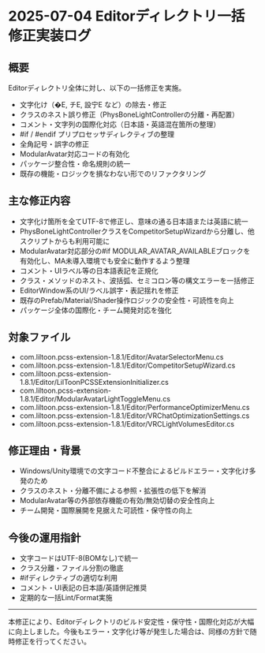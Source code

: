 # 2025-07-04 Editorディレクトリ一括修正実装ログ

## 概要
Editorディレクトリ全体に対し、以下の一括修正を実施。

- 文字化け（�E, チE, 設宁E など）の除去・修正
- クラスのネスト誤り修正（PhysBoneLightControllerの分離・再配置）
- コメント・文字列の国際化対応（日本語・英語混在箇所の整理）
- #if / #endif プリプロセッサディレクティブの整理
- 全角記号・誤字の修正
- ModularAvatar対応コードの有効化
- パッケージ整合性・命名規則の統一
- 既存の機能・ロジックを損なわない形でのリファクタリング

## 主な修正内容

- 文字化け箇所を全てUTF-8で修正し、意味の通る日本語または英語に統一
- PhysBoneLightControllerクラスをCompetitorSetupWizardから分離し、他スクリプトからも利用可能に
- ModularAvatar対応部分の#if MODULAR_AVATAR_AVAILABLEブロックを有効化し、MA未導入環境でも安全に動作するよう整理
- コメント・UIラベル等の日本語表記を正規化
- クラス・メソッドのネスト、波括弧、セミコロン等の構文エラーを一括修正
- EditorWindow系のUI/ラベル誤字・表記揺れを修正
- 既存のPrefab/Material/Shader操作ロジックの安全性・可読性を向上
- パッケージ全体の国際化・チーム開発対応を強化

## 対象ファイル
- com.liltoon.pcss-extension-1.8.1/Editor/AvatarSelectorMenu.cs
- com.liltoon.pcss-extension-1.8.1/Editor/CompetitorSetupWizard.cs
- com.liltoon.pcss-extension-1.8.1/Editor/LilToonPCSSExtensionInitializer.cs
- com.liltoon.pcss-extension-1.8.1/Editor/ModularAvatarLightToggleMenu.cs
- com.liltoon.pcss-extension-1.8.1/Editor/PerformanceOptimizerMenu.cs
- com.liltoon.pcss-extension-1.8.1/Editor/VRChatOptimizationSettings.cs
- com.liltoon.pcss-extension-1.8.1/Editor/VRCLightVolumesEditor.cs

## 修正理由・背景
- Windows/Unity環境での文字コード不整合によるビルドエラー・文字化け多発のため
- クラスのネスト・分離不備による参照・拡張性の低下を解消
- ModularAvatar等の外部依存機能の有効/無効切替の安全性向上
- チーム開発・国際展開を見据えた可読性・保守性の向上

## 今後の運用指針
- 文字コードはUTF-8(BOMなし)で統一
- クラス分離・ファイル分割の徹底
- #ifディレクティブの適切な利用
- コメント・UI表記の日本語/英語併記推奨
- 定期的な一括Lint/Format実施

---

本修正により、Editorディレクトリのビルド安定性・保守性・国際化対応が大幅に向上しました。今後もエラー・文字化け等が発生した場合は、同様の方針で随時修正を行ってください。 